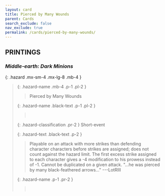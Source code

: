 ```yaml
---
layout: card
title: Pierced by Many Wounds
parent: Cards
search_exclude: false
nav_exclude: true
permalink: /cards/pierced-by-many-wounds/
---
```


## PRINTINGS


### _Middle-earth: Dark Minions_

{: .hazard .mx-sm-4 .mx-lg-8 .mb-4 }
> {: .hazard-name .mb-4 .p-1 .pl-2 }
> > <div class="hazard-mp"></div>
> > <div class="card-name">Pierced by Many Wounds</div>
>
> {: .hazard-name .black-text .p-1 .pl-2 }
> > &nbsp;
>
> {: .hazard-classification .pr-2 }
> Short-event
>
> {: .hazard-text .black-text .p-2 }
> > Playable on an attack with more strikes than defending character characters before strikes are assigned; does not count against the hazard limit. The first excess strike assigned to each character gives a -4 modification to his prowess instead of -1. Cannot be duplicated on a given attack.  "...he was pierced by many black-feathered arrows..." ---LotRIII  
>
> {: .hazard-name .p-1 .pr-2 }
> > <div class="card-shield"></div>
> > <div class="card-corruption">&nbsp;</div>
